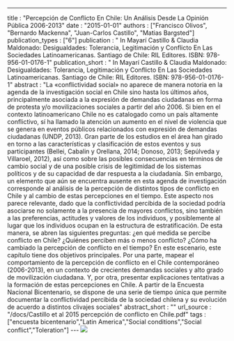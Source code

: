 ---
title : "Percepción de Conflicto En Chile: Un Análisis Desde La Opinión Pública 2006-2013"
date : "2015-01-01"
authors : ["Francisco Olivos", "Bernardo Mackenna", "Juan-Carlos Castillo", "Matias Bargsted"]
publication_types : ["6"]
publication : " In Mayarí Castillo & Claudia Maldonado: Desigualdades: Tolerancia, Legitimación y Conflicto En Las Sociedades Latinoamericanas. Santiago de Chile: RIL Editores. ISBN: 978-956-01-0176-1"
publication_short : " In Mayarí Castillo & Claudia Maldonado: Desigualdades: Tolerancia, Legitimación y Conflicto En Las Sociedades Latinoamericanas. Santiago de Chile: RIL Editores. ISBN: 978-956-01-0176-1"
abstract : "La «conflictividad social» no aparece de manera notoria en la agenda de la investigación social en Chile sino hasta los últimos años, principalmente asociada a la expresión de demandas ciudadanas en forma de protesta y/o movilizaciones sociales a partir del año 2006. Si bien en el contexto latinoamericano Chile no es catalogado como un país altamente conflictivo, sí ha llamado la atención un aumento en el nivel de violencia que se genera en eventos públicos relacionados con expresión de demandas ciudadanas (UNDP, 2013). Gran parte de los estudios en el área han girado en torno a las características y clasificación de estos eventos y sus participantes (Bellei, Cabalin y Orellana, 2014; Donoso, 2013; Sepúlveda y Villaroel, 2012), así como sobre las posibles consecuencias en términos de cambio social y de una posible crisis de legitimidad de los sistemas políticos y de su capacidad de dar respuesta a la ciudadanía. Sin embargo, un elemento que aún se encuentra ausente en esta agenda de investigación corresponde al análisis de la percepción de distintos tipos de conflicto en Chile y al cambio de estas percepciones en el tiempo. Este aspecto nos parece relevante, dado que la conflictividad percibida de la sociedad podría asociarse no solamente a la presencia de mayores conflictos, sino también a las preferencias, actitudes y valores de los individuos, y posiblemente al lugar que los individuos ocupan en la estructura de estratificación. De esta manera, se abren las siguientes preguntas: ¿en qué medida se percibe conflicto en Chile? ¿Quiénes perciben más o menos conflicto? ¿Cómo ha cambiado la percepción de conflicto en el tiempo? En este escenario, este capítulo tiene dos objetivos principales. Por una parte, mapear el comportamiento de la percepción de conflicto en el Chile contemporáneo (2006-2013), en un contexto de crecientes demandas sociales y alto grado de movilización ciudadana. Y, por otra, presentar explicaciones tentativas a la formación de estas percepciones en Chile. A partir de la Encuesta Nacional Bicentenario, se dispone de una serie de tiempo única que permite documentar la conflictividad percibida de la sociedad chilena y su evolución de acuerdo a distintos clivajes sociales"
abstract_short : ""
url_source : "/docs/Castillo et al 2015 percepción de conflicto en Chile.pdf"
tags : ["encuesta bicentenario","Latin America","Social conditions","Social conflict","Toleration"]
--- ![](https://rileditores.com/internacional/wp-content/uploads/2020/03/9789560101761-1-scaled.jpg)
